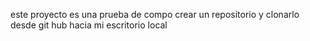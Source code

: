 este proyecto es una prueba  de compo crear un repositorio y clonarlo desde git hub hacia mi escritorio local 